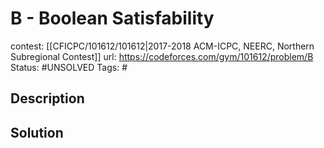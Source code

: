 # B - Boolean Satisfability

contest: [[CFICPC/101612/101612|2017-2018 ACM-ICPC, NEERC, Northern Subregional Contest]]
url: https://codeforces.com/gym/101612/problem/B
Status: #UNSOLVED
Tags: #

## Description

## Solution

